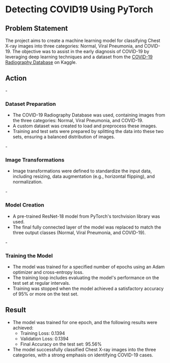 # Detecting COVID19 Using PyTorch 

## Problem Statement 
The project aims to create a machine learning model for classifying Chest X-ray images into three categories: Normal, Viral Pneumonia, and COVID-19. The objective was to assist in the early diagnosis of COVID-19 by leveraging deep learning techniques and a dataset from the [COVID-19 Radiography Database](https://www.kaggle.com/datasets/tawsifurrahman/covid19-radiography-database) on Kaggle.


## Action 
-<h3>Dataset Preparation</h3>
 - The COVID-19 Radiography Database was used, containing images from the three categories: Normal, Viral Pneumonia, and COVID-19. 
 - A custom dataset was created to load and preprocess these images.
 - Training and test sets were prepared by splitting the data into these two sets, ensuring a balanced distribution of images.

-<h3>Image Transformations</h3>
 - Image transformations were defined to standardize the input data, including resizing, data augmentation (e.g., horizontal flipping), and normalization.

-<h3>Model Creation</h3>
 - A pre-trained ResNet-18 model from PyTorch's torchvision library was used.
 - The final fully connected layer of the model was replaced to match the three output classes (Normal, Viral Pneumonia, and COVID-19).

-<h3>Training the Model</h3>
 - The model was trained for a specified number of epochs using an Adam optimizer and cross-entropy loss.
 - The training loop includes evaluating the model's performance on the test set at regular intervals.
 - Training was stopped when the model achieved a satisfactory accuracy of 95% or more on the test set.


## Result
- The model was trained for one epoch, and the following results were achieved:
  - Training Loss: 0.1394
  - Validation Loss: 0.1394
  - Final Accuracy on the test set: 95.56%
- The model successfully classified Chest X-ray images into the three categories, with a strong emphasis on identifying COVID-19 cases.
